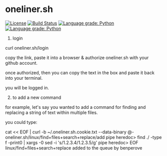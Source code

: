 # oneliner.sh

[![License](https://img.shields.io/badge/License-Apache%202.0-blue.svg)](https://opensource.org/licenses/Apache-2.0) [![Build Status](https://travis-ci.com/benperove/oneliner.sh.svg?token=GZU4bGtHVss1DmX96oD4&branch=master)](https://travis-ci.com/benperove/oneliner.sh) [![Language grade: Python](https://img.shields.io/lgtm/grade/python/g/benperove/oneliner.sh.svg?logo=lgtm&logoWidth=18)](https://lgtm.com/projects/g/benperove/oneliner.sh/context:python)
[![Language grade: Python](https://img.shields.io/lgtm/grade/python/g/benperove/oneliner.sh.svg?logo=lgtm&logoWidth=18)](https://lgtm.com/projects/g/benperove/oneliner.sh/context:python)

1. login

curl oneliner.sh/login

copy the link, paste it into a browser & authorize oneliner.sh with your github account.

once authorized, then you can copy the text in the box and paste it back into your terminal.

you will be logged in.

2. to add a new command

for example, let's say you wanted to add a command for finding and replacing a string of text within multiple files.

you could type:

cat << EOF | curl -b ~/.oneliner.sh.cookie.txt --data-binary @- oneliner.sh/linux/find+files+search+replace/add
pipe heredoc> find ./ -type f -print0 | xargs -0 sed -i 's/1.2.3.4/1.2.3.5/g'
pipe heredoc> EOF
linux/find+files+search+replace added to the queue by benperove
